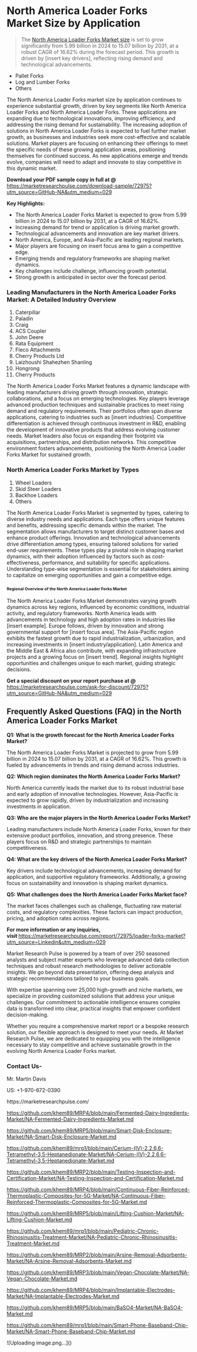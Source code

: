 <h1>North America Loader Forks Market&nbsp;Size by Application</h1><blockquote><p>The <a href="https://marketresearchpulse.com/download-sample/72975?utm_source=GitHub-NA&amp;utm_medium=029">North America Loader Forks Market size</a> is set to grow significantly from 5.99 billion in 2024 to 15.07 billion by 2031, at a robust CAGR of 16.62% during the forecast period. This growth is driven by [insert key drivers], reflecting rising demand and technological advancements.</p></blockquote><ul><li>Pallet Forks<li> Log and Lumber Forks<li> Others</li></ul><p>The North America Loader Forks market size by application continues to experience substantial growth, driven by key segments like North America Loader Forks and North America Loader Forks. These applications are expanding due to technological innovations, improving efficiency, and addressing the rising demand for sustainability. The increasing adoption of solutions in North America Loader Forks is expected to fuel further market growth, as businesses and industries seek more cost-effective and scalable solutions. Market players are focusing on enhancing their offerings to meet the specific needs of these growing application areas, positioning themselves for continued success. As new applications emerge and trends evolve, companies will need to adapt and innovate to stay competitive in this dynamic market.</p><p><strong>Download your PDF sample copy in full at @ </strong><a href="https://marketresearchpulse.com/download-sample/72975?utm_source=GitHub-NA&amp;utm_medium=029">https://marketresearchpulse.com/download-sample/72975?utm_source=GitHub-NA&amp;utm_medium=029</a></p><p><strong>Key Highlights: </strong></p><ul><li>The North America Loader Forks Market is expected to grow from 5.99 billion in 2024 to 15.07 billion by 2031, at a CAGR of 16.62%.</li><li>Increasing demand for trend or application is driving market growth.</li><li>Technological advancements and innovation are key market drivers.</li><li>North America, Europe, and Asia-Pacific are leading regional markets.</li><li>Major players are focusing on insert focus area to gain a competitive edge.</li><li>Emerging trends and regulatory frameworks are shaping market dynamics.</li><li>Key challenges include challenge, influencing growth potential.</li><li>Strong growth is anticipated in sector over the forecast period.</li></ul><h3>Leading Manufacturers in the North America Loader Forks Market: A Detailed Industry Overview</h3><ol><li>Caterpillar</li><li>Paladin</li><li>Craig</li><li>ACS Coupler</li><li>John Deere</li><li>Rata Equipment</li><li>Fleco Attachments</li><li>Cherry Products Ltd</li><li>Laizhoushi Shahezhen Shanling</li><li>Hongrong</li><li>Cherry Products</li></ol><div class="flex max-w-full flex-col flex-grow"><div class="min-h-8 text-message flex w-full flex-col items-end gap-2 whitespace-normal break-words [.text-message+&amp;]:mt-5" dir="auto" data-message-author-role="assistant" data-message-id="fd8432e4-4910-450d-b182-61b7bfb0a01f" data-message-model-slug="gpt-4o"><div class="flex w-full flex-col gap-1 empty:hidden first:pt-[3px]"><div class="markdown prose w-full break-words dark:prose-invert light"><p>The North America Loader Forks Market features a dynamic landscape with leading manufacturers driving growth through innovation, strategic collaborations, and a focus on emerging technologies. Key players leverage advanced production techniques and sustainable practices to meet rising demand and regulatory requirements. Their portfolios often span diverse applications, catering to industries such as [insert industries]. Competitive differentiation is achieved through continuous investment in R&amp;D, enabling the development of innovative products that address evolving customer needs. Market leaders also focus on expanding their footprint via acquisitions, partnerships, and distribution networks. This competitive environment fosters advancements, positioning the North America Loader Forks Market for sustained growth.</p></div></div></div></div><h3>North America Loader Forks Market by Types</h3><ol><li>Wheel Loaders<li> Skid Steer Loaders<li> Backhoe Loaders<li> Others</li></ol><div class="flex max-w-full flex-col flex-grow"><div class="min-h-8 text-message flex w-full flex-col items-end gap-2 whitespace-normal break-words [.text-message+&amp;]:mt-5" dir="auto" data-message-author-role="assistant" data-message-id="084470be-0bb7-4664-bddf-5156b4f41249" data-message-model-slug="gpt-4o-mini"><div class="flex w-full flex-col gap-1 empty:hidden first:pt-[3px]"><div class="markdown prose w-full break-words dark:prose-invert light"><p>The North America Loader Forks Market is segmented by types, catering to diverse industry needs and applications. Each type offers unique features and benefits, addressing specific demands within the market. The segmentation allows manufacturers to target distinct customer bases and enhance product offerings. Innovation and technological advancements drive differentiation among types, ensuring tailored solutions for varied end-user requirements. These types play a pivotal role in shaping market dynamics, with their adoption influenced by factors such as cost-effectiveness, performance, and suitability for specific applications. Understanding type-wise segmentation is essential for stakeholders aiming to capitalize on emerging opportunities and gain a competitive edge.</p></div></div></div></div><h3><span style="font-size: 11px;">Regional Overview of the North America Loader Forks Market</span></h3><div class="flex max-w-full flex-col flex-grow"><div class="min-h-8 text-message flex w-full flex-col items-end gap-2 whitespace-normal break-words [.text-message+&amp;]:mt-5" dir="auto" data-message-author-role="assistant" data-message-id="e9038762-ce64-4e30-91c9-9bd413514231" data-message-model-slug="gpt-4o-mini"><div class="flex w-full flex-col gap-1 empty:hidden first:pt-[3px]"><div class="markdown prose w-full break-words dark:prose-invert light"><p>The North America Loader Forks Market demonstrates varying growth dynamics across key regions, influenced by economic conditions, industrial activity, and regulatory frameworks. North America leads with advancements in technology and high adoption rates in industries like [insert example]. Europe follows, driven by innovation and strong governmental support for [insert focus area]. The Asia-Pacific region exhibits the fastest growth due to rapid industrialization, urbanization, and increasing investments in [insert industry/application]. Latin America and the Middle East &amp; Africa also contribute, with expanding infrastructure projects and a growing focus on [insert trend]. Regional insights highlight opportunities and challenges unique to each market, guiding strategic decisions.</p></div></div></div></div><p><strong>Get a special discount on your report purchase at @ </strong><a href="https://marketresearchpulse.com/ask-for-discount/72975?utm_source=GitHub-NA&amp;utm_medium=029">https://marketresearchpulse.com/ask-for-discount/72975?utm_source=GitHub-NA&amp;utm_medium=029</a></p><h2>Frequently Asked Questions (FAQ) in the North America Loader Forks Market</h2><p><strong>Q1: What is the growth forecast for the North America Loader Forks Market?</strong></p><p>The North America Loader Forks Market is projected to grow from 5.99 billion in 2024 to 15.07 billion by 2031, at a CAGR of 16.62%. This growth is fueled by advancements in trends and rising demand across industries.</p><p><strong>Q2: Which region dominates the North America Loader Forks Market?</strong></p><p>North America currently leads the market due to its robust industrial base and early adoption of innovative technologies. However, Asia-Pacific is expected to grow rapidly, driven by industrialization and increasing investments in application.</p><p><strong>Q3: Who are the major players in the North America Loader Forks Market?</strong></p><p>Leading manufacturers include North America Loader Forks, known for their extensive product portfolios, innovation, and strong presence. These players focus on R&amp;D and strategic partnerships to maintain competitiveness.</p><p><strong>Q4: What are the key drivers of the North America Loader Forks Market?</strong></p><p>Key drivers include technological advancements, increasing demand for application, and supportive regulatory frameworks. Additionally, a growing focus on sustainability and innovation is shaping market dynamics.</p><p><strong>Q5: What challenges does the North America Loader Forks Market face?</strong></p><p>The market faces challenges such as challenge, fluctuating raw material costs, and regulatory complexities. These factors can impact production, pricing, and adoption rates across regions.</p><p><strong>For more information or any inquiries, visit&nbsp;</strong><a href="https://marketresearchpulse.com/report/72975/loader-forks-market?utm_source=Linkedin&utm_medium=029">https://marketresearchpulse.com/report/72975/loader-forks-market?utm_source=Linkedin&utm_medium=029</a></p><p>Market Research Pulse is powered by a team of over 250 seasoned analysts and subject matter experts who leverage advanced data collection techniques and robust research methodologies to deliver actionable insights. We go beyond data presentation, offering deep analysis and strategic recommendations tailored to your business goals.</p><p>With expertise spanning over 25,000 high-growth and niche markets, we specialize in providing customized solutions that address your unique challenges. Our commitment to actionable intelligence ensures complex data is transformed into clear, practical insights that empower confident decision-making.</p><p>Whether you require a comprehensive market report or a bespoke research solution, our flexible approach is designed to meet your needs. At Market Research Pulse, we are dedicated to equipping you with the intelligence necessary to stay competitive and achieve sustainable growth in the evolving North America Loader Forks market.</p><h3><strong>Contact Us-</strong></h3><p>Mr. Martin Davis</p><p>US: +1-970-672-0390</p><p>https://marketresearchpulse.com/</p><p><a href="https://github.com/khem89/MRP4/blob/main/Fermented-Dairy-Ingredients-Market/NA-Fermented-Dairy-Ingredients-Market.md">https://github.com/khem89/MRP4/blob/main/Fermented-Dairy-Ingredients-Market/NA-Fermented-Dairy-Ingredients-Market.md</a></p><p><a href="https://github.com/khem89/MRP5/blob/main/Smart-Disk-Enclosure-Market/NA-Smart-Disk-Enclosure-Market.md">https://github.com/khem89/MRP5/blob/main/Smart-Disk-Enclosure-Market/NA-Smart-Disk-Enclosure-Market.md</a></p><p><a href="https://github.com/khem89/mrp1/blob/main/Cerium-(IV)-2,2,6,6-Tetramethyl-3,5-Heptanedionate-Market/NA-Cerium-(IV)-2,2,6,6-Tetramethyl-3,5-Heptanedionate-Market.md">https://github.com/khem89/mrp1/blob/main/Cerium-(IV)-2,2,6,6-Tetramethyl-3,5-Heptanedionate-Market/NA-Cerium-(IV)-2,2,6,6-Tetramethyl-3,5-Heptanedionate-Market.md</a></p><p><a href="https://github.com/khem89/MRP2/blob/main/Testing-Inspection-and-Certification-Market/NA-Testing-Inspection-and-Certification-Market.md">https://github.com/khem89/MRP2/blob/main/Testing-Inspection-and-Certification-Market/NA-Testing-Inspection-and-Certification-Market.md</a></p><p><a href="https://github.com/khem89/MRP4/blob/main/Continuous-Fiber-Reinforced-Thermoplastic-Composites-for-5G-Market/NA-Continuous-Fiber-Reinforced-Thermoplastic-Composites-for-5G-Market.md">https://github.com/khem89/MRP4/blob/main/Continuous-Fiber-Reinforced-Thermoplastic-Composites-for-5G-Market/NA-Continuous-Fiber-Reinforced-Thermoplastic-Composites-for-5G-Market.md</a></p><p><a href="https://github.com/khem89/MRP5/blob/main/Lifting-Cushion-Market/NA-Lifting-Cushion-Market.md">https://github.com/khem89/MRP5/blob/main/Lifting-Cushion-Market/NA-Lifting-Cushion-Market.md</a></p><p><a href="https://github.com/khem89/mrp1/blob/main/Pediatric-Chronic-Rhinosinusitis-Treatment-Market/NA-Pediatric-Chronic-Rhinosinusitis-Treatment-Market.md">https://github.com/khem89/mrp1/blob/main/Pediatric-Chronic-Rhinosinusitis-Treatment-Market/NA-Pediatric-Chronic-Rhinosinusitis-Treatment-Market.md</a></p><p><a href="https://github.com/khem89/MRP2/blob/main/Arsine-Removal-Adsorbents-Market/NA-Arsine-Removal-Adsorbents-Market.md">https://github.com/khem89/MRP2/blob/main/Arsine-Removal-Adsorbents-Market/NA-Arsine-Removal-Adsorbents-Market.md</a></p><p><a href="https://github.com/khem89/MRP3/blob/main/Vegan-Chocolate-Market/NA-Vegan-Chocolate-Market.md">https://github.com/khem89/MRP3/blob/main/Vegan-Chocolate-Market/NA-Vegan-Chocolate-Market.md</a></p><p><a href="https://github.com/khem89/MRP4/blob/main/Implantable-Electrodes-Market/NA-Implantable-Electrodes-Market.md">https://github.com/khem89/MRP4/blob/main/Implantable-Electrodes-Market/NA-Implantable-Electrodes-Market.md</a></p><p><a href="https://github.com/khem89/MRP5/blob/main/BaSO4-Market/NA-BaSO4-Market.md">https://github.com/khem89/MRP5/blob/main/BaSO4-Market/NA-BaSO4-Market.md</a></p><p><a href="https://github.com/khem89/mrp1/blob/main/Smart-Phone-Baseband-Chip-Market/NA-Smart-Phone-Baseband-Chip-Market.md">https://github.com/khem89/mrp1/blob/main/Smart-Phone-Baseband-Chip-Market/NA-Smart-Phone-Baseband-Chip-Market.md</a></p>
![Uploading image.png…]()
